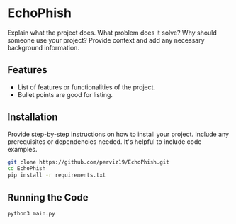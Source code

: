 # EchoPhish

Explain what the project does. What problem does it solve? Why should someone use your project? Provide context and add any necessary background information.

## Features

- List of features or functionalities of the project.
- Bullet points are good for listing.

## Installation

Provide step-by-step instructions on how to install your project. Include any prerequisites or dependencies needed. It's helpful to include code examples.

```bash
git clone https://github.com/perviz19/EchoPhish.git
cd EchoPhish
pip install -r requirements.txt
```
## Running the Code
```
python3 main.py
```
